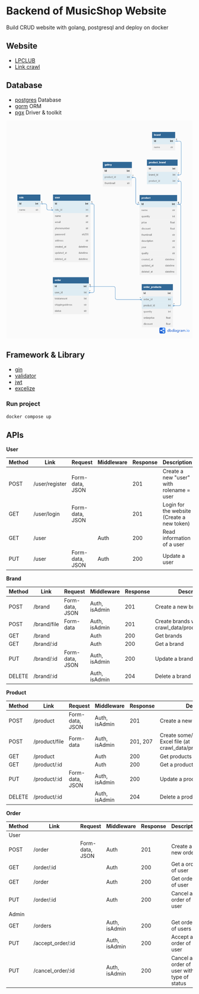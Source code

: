 # Backend of MusicShop Website

Build CRUD website with golang, postgresql and deploy on docker


## Website
- [LPCLUB](https://lpclub.vn/)
- [Link crawl](https://github.com/MusicShopVersion1/crawl_data)

## Database
- [postgres](https://hub.docker.com/_/postgres) Database
- [gorm](https://github.com/go-gorm/gorm) ORM
- [pgx](https://github.com/jackc/pgx) Driver & toolkit

![Database Diagram](https://github.com/MusicShopVersion1/server/blob/master/images/Web%20Online%20MusicShop.png)

## Framework & Library
- [gin](https://github.com/gin-gonic/gin)
- [validator](https://github.com/go-playground/validator)
- [jwt](https://github.com/golang-jwt/jwt)
- [excelize](https://github.com/qax-os/excelize)

[//]: # (- [migrate]&#40;https://github.com/golang-migrate/migrate&#41;)

### Run project

```
docker compose up
```

## APIs

**User**

| Method | Link           | Request         | Middleware | Response | Description                                |
|--------|----------------|-----------------|------------|----------|--------------------------------------------|
| POST   | /user/register | Form-data, JSON |            | 201      | Create a new "user" with rolename = user   |
| GET    | /user/login    | Form-data, JSON |            | 201      | Login for the website (Create a new token) |
| GET    | /user          |                 | Auth       | 200      | Read information of a user                 |
| PUT    | /user          | Form-data, JSON | Auth       | 200      | Update a user                              |

**Brand**

| Method | Link        | Request         | Middleware    | Response | Description                                                   |
|--------|-------------|-----------------|---------------|----------|---------------------------------------------------------------|
| POST   | /brand      | Form-data, JSON | Auth, isAdmin | 201      | Create a new brand                                            |
| POST   | /brand/file | Form-data       | Auth, isAdmin | 201      | Create brands with CSV file (at crawl_data/product/brand.csv) |
| GET    | /brand      |                 | Auth          | 200      | Get brands                                                    |
| GET    | /brand/:id  |                 | Auth          | 200      | Get a brand                                                   |
| PUT    | /brand/:id  | Form-data, JSON | Auth, isAdmin | 200      | Update a brand                                                |
| DELETE | /brand/:id  |                 | Auth, isAdmin | 204      | Delete a brand                                                |

**Product**

| Method | Link          | Request         | Middleware    | Response | Description                                                                  |
|--------|---------------|-----------------|---------------|----------|------------------------------------------------------------------------------|
| POST   | /product      | Form-data, JSON | Auth, isAdmin | 201      | Create a new product                                                         |
| POST   | /product/file | Form-data       | Auth, isAdmin | 201, 207 | Create some/all product with Excel file (at crawl_data/product/product.xlsx) |
| GET    | /product      |                 | Auth          | 200      | Get products                                                                 |
| GET    | /product/:id  |                 | Auth          | 200      | Get a product                                                                |
| PUT    | /product/:id  | Form-data, JSON | Auth, isAdmin | 200      | Update a product                                                             |
| DELETE | /product/:id  |                 | Auth, isAdmin | 204      | Delete a product                                                             |

**Order**

| Method | Link              | Request         | Middleware    | Response | Description                                    |
|--------|-------------------|-----------------|---------------|----------|------------------------------------------------|
| User   |
| POST   | /order            | Form-data, JSON | Auth          | 201      | Create a new order                             |
| GET    | /order/:id        |                 | Auth          | 200      | Get a order of user                            |
| GET    | /order            |                 | Auth          | 200      | Get orders of user                             |
| PUT    | /order/:id        |                 | Auth          | 200      | Cancel a order of user                         |
| Admin  |
| GET    | /orders           |                 | Auth, isAdmin | 200      | Get orders of users                            |
| PUT    | /accept_order/:id |                 | Auth, isAdmin | 200      | Accept a order of user                         |
| PUT    | /cancel_order/:id |                 | Auth, isAdmin | 200      | Cancel a order of user with all type of status |
